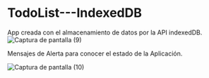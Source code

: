 # TodoList---IndexedDB
App creada con el almacenamiento de datos por la API indexedDB.
![Captura de pantalla (9)](https://user-images.githubusercontent.com/73729459/114282155-e6a5b480-9a07-11eb-8a6c-e0049f5cdc63.png)

Mensajes de Alerta para conocer el estado de la Aplicación.

![Captura de pantalla (10)](https://user-images.githubusercontent.com/73729459/114282157-e73e4b00-9a07-11eb-95f8-44ac8c897f68.png)
